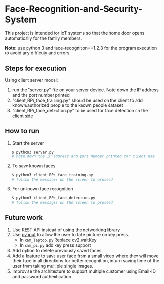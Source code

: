 # Face-Recognition-and-Security-System

This project is intended for IoT systems so that the home door opens automatically for the family members.

**Note**: use python 3 and face-recognition==1.2.3 for the program execution to avoid any difficuly and errors

## Steps for execution

Using client server model:
1. run the "server.py" file on your server device. Note down the IP address and the port number printed
2. "client_RPi_face_training.py" should be used on the client to add known/authorized people to the known people dataset
3. "client_RPi_face_detection.py" to be used for face detection on the client side

## How to run

1. Start the server
```sh
   $ python3 server.py
   # note down the IP address and port number printed for client use
```


2. To save known faces
```sh
   $ python3 client_RPi_face_training.py
   # follow the messages on the screen to proceed
```


3. For unknown face recognition

```sh
   $ python3 client_RPi_face_detection.py
   # follow the messages on the screen to proceed
```

## Future work
1. Use REST API instead of using the networking library
2. Use [pynput](https://pypi.org/project/pynput/) to allow the user to take picture on key press.
   - In `cam_laptop.py` Replace cv2.waitKey
   - In `cam_pi.py` add key press support
3. Add option to delete previously saved faces
4. Add a feature to save user face from a small video where they will move their face in all directions for better recognition, inturn saving time of the user from taking multiple single images.
5. Improvise the architecture to support multiple customer using Email-ID and password authentication.
